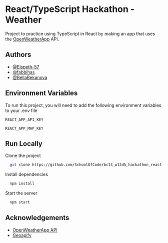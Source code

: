 # React/TypeScript Hackathon - Weather

Project to practice using TypeScript in React by making an app that uses
the [OpenWeatherApp](https://openweathermap.org/) API.

## Authors

- [@Elspeth-57](https://github.com/Elspeth-57)
- [@fabbihas](https://github.com/fabbihas)
- [@BellaBekanova](https://github.com/BellaBekanova)

## Environment Variables

To run this project, you will need to add the following environment variables to your .env file

`REACT_APP_API_KEY`

`REACT_APP_MAP_KEY`

## Run Locally

Clone the project

```bash
  git clone https://github.com/SchoolOfCode/bc13_w12d5_hackathon_react-typescript-elspeth-and-fabbi.git
```

Install dependencies

```bash
  npm install
```

Start the server

```bash
  npm start
```

## Acknowledgements

- [OpenWeatherApp API](https://openweathermap.org/)
- [Geoapify](https://apidocs.geoapify.com/)
